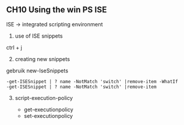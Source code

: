 ## CH10 Using the win PS ISE

ISE -> integrated scripting environment

1. use of ISE snippets

ctrl + j 

2. creating new snippets

gebruik new-IseSnippets

	-get-ISESnippet | ? name -NotMatch 'switch' |remove-item -WhatIf
	-get-ISESnippet | ? name -NotMatch 'switch' |remove-item 


3. script-execution-policy

	- get-executionpolicy
	- set-executionpolicy